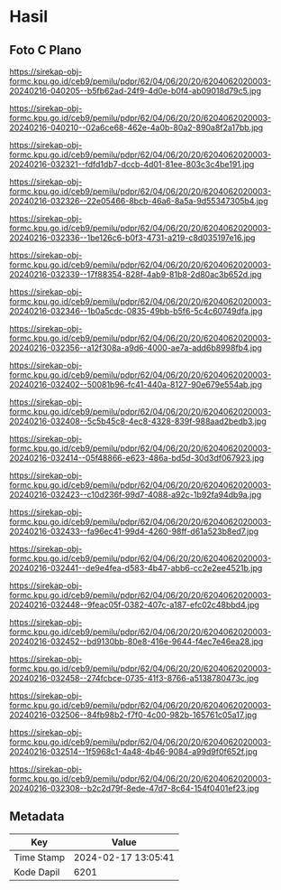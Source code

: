 # Hasil

## Foto C Plano

https://sirekap-obj-formc.kpu.go.id/ceb9/pemilu/pdpr/62/04/06/20/20/6204062020003-20240216-040205--b5fb62ad-24f9-4d0e-b0f4-ab09018d79c5.jpg

https://sirekap-obj-formc.kpu.go.id/ceb9/pemilu/pdpr/62/04/06/20/20/6204062020003-20240216-040210--02a6ce68-462e-4a0b-80a2-890a8f2a17bb.jpg

https://sirekap-obj-formc.kpu.go.id/ceb9/pemilu/pdpr/62/04/06/20/20/6204062020003-20240216-032321--fdfd1db7-dccb-4d01-81ee-803c3c4be191.jpg

https://sirekap-obj-formc.kpu.go.id/ceb9/pemilu/pdpr/62/04/06/20/20/6204062020003-20240216-032326--22e05466-8bcb-46a6-8a5a-9d55347305b4.jpg

https://sirekap-obj-formc.kpu.go.id/ceb9/pemilu/pdpr/62/04/06/20/20/6204062020003-20240216-032336--1be126c6-b0f3-4731-a219-c8d035197e16.jpg

https://sirekap-obj-formc.kpu.go.id/ceb9/pemilu/pdpr/62/04/06/20/20/6204062020003-20240216-032339--17f88354-828f-4ab9-81b8-2d80ac3b652d.jpg

https://sirekap-obj-formc.kpu.go.id/ceb9/pemilu/pdpr/62/04/06/20/20/6204062020003-20240216-032346--1b0a5cdc-0835-49bb-b5f6-5c4c60749dfa.jpg

https://sirekap-obj-formc.kpu.go.id/ceb9/pemilu/pdpr/62/04/06/20/20/6204062020003-20240216-032356--a12f308a-a9d6-4000-ae7a-add6b8998fb4.jpg

https://sirekap-obj-formc.kpu.go.id/ceb9/pemilu/pdpr/62/04/06/20/20/6204062020003-20240216-032402--50081b96-fc41-440a-8127-90e679e554ab.jpg

https://sirekap-obj-formc.kpu.go.id/ceb9/pemilu/pdpr/62/04/06/20/20/6204062020003-20240216-032408--5c5b45c8-4ec8-4328-839f-988aad2bedb3.jpg

https://sirekap-obj-formc.kpu.go.id/ceb9/pemilu/pdpr/62/04/06/20/20/6204062020003-20240216-032414--05f48866-e623-486a-bd5d-30d3df067923.jpg

https://sirekap-obj-formc.kpu.go.id/ceb9/pemilu/pdpr/62/04/06/20/20/6204062020003-20240216-032423--c10d236f-99d7-4088-a92c-1b92fa94db9a.jpg

https://sirekap-obj-formc.kpu.go.id/ceb9/pemilu/pdpr/62/04/06/20/20/6204062020003-20240216-032433--fa96ec41-99d4-4260-98ff-d61a523b8ed7.jpg

https://sirekap-obj-formc.kpu.go.id/ceb9/pemilu/pdpr/62/04/06/20/20/6204062020003-20240216-032441--de9e4fea-d583-4b47-abb6-cc2e2ee4521b.jpg

https://sirekap-obj-formc.kpu.go.id/ceb9/pemilu/pdpr/62/04/06/20/20/6204062020003-20240216-032448--9feac05f-0382-407c-a187-efc02c48bbd4.jpg

https://sirekap-obj-formc.kpu.go.id/ceb9/pemilu/pdpr/62/04/06/20/20/6204062020003-20240216-032452--bd9130bb-80e8-416e-9644-f4ec7e46ea28.jpg

https://sirekap-obj-formc.kpu.go.id/ceb9/pemilu/pdpr/62/04/06/20/20/6204062020003-20240216-032458--274fcbce-0735-41f3-8766-a5138780473c.jpg

https://sirekap-obj-formc.kpu.go.id/ceb9/pemilu/pdpr/62/04/06/20/20/6204062020003-20240216-032506--84fb98b2-f7f0-4c00-982b-165761c05a17.jpg

https://sirekap-obj-formc.kpu.go.id/ceb9/pemilu/pdpr/62/04/06/20/20/6204062020003-20240216-032514--1f5968c1-4a48-4b46-9084-a99d9f0f652f.jpg

https://sirekap-obj-formc.kpu.go.id/ceb9/pemilu/pdpr/62/04/06/20/20/6204062020003-20240216-032308--b2c2d79f-8ede-47d7-8c64-154f0401ef23.jpg


## Metadata

| Key        | Value               |
| ---------- | ------------------- |
| Time Stamp | 2024-02-17 13:05:41 |
| Kode Dapil | 6201                |



